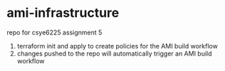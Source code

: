 # ami-infrastructure
repo for csye6225 assignment 5

1. terraform init and apply to create policies for the AMI build workflow
2. changes pushed to the repo will automatically trigger an AMI build workflow